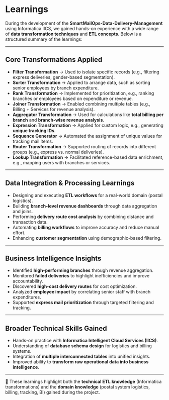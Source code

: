 # Learnings

During the development of the **SmartMailOps-Data-Delivery-Management** using Informatica IICS, we gained hands-on experience with a wide range of **data transformation techniques** and **ETL concepts**. Below is a structured summary of the learnings:

---

##  Core Transformations Applied
- **Filter Transformation** → Used to isolate specific records (e.g., filtering express deliveries, gender-based segmentation).  
- **Sorter Transformation** → Applied to arrange data, such as sorting senior employees by branch expenditure.  
- **Rank Transformation** → Implemented for prioritization, e.g., ranking branches or employees based on expenditure or revenue.  
- **Joiner Transformation** → Enabled combining multiple tables (e.g., Billing + Services for revenue analysis).  
- **Aggregator Transformation** → Used for calculations like **total billing per branch** and **branch-wise revenue analysis**.  
- **Expression Transformation** → Applied for custom logic, e.g., generating **unique tracking IDs**.  
- **Sequence Generator** → Automated the assignment of unique values for tracking mail items.  
- **Router Transformation** → Supported routing of records into different groups (e.g., express vs. normal deliveries).  
- **Lookup Transformation** → Facilitated reference-based data enrichment, e.g., mapping users with branches or services.  

---

##  Data Integration & Processing Learnings
- Designing and executing **ETL workflows** for a real-world domain (postal logistics).  
- Building **branch-level revenue dashboards** through data aggregation and joins.  
- Performing **delivery route cost analysis** by combining distance and transaction data.  
- Automating **billing workflows** to improve accuracy and reduce manual effort.  
- Enhancing **customer segmentation** using demographic-based filtering.  

---

##  Business Intelligence Insights
- Identified **high-performing branches** through revenue aggregation.  
- Monitored **failed deliveries** to highlight inefficiencies and improve accountability.  
- Discovered **high-cost delivery routes** for cost optimization.  
- Analyzed **employee impact** by correlating senior staff with branch expenditures.  
- Supported **express mail prioritization** through targeted filtering and tracking.  

---

## Broader Technical Skills Gained
- Hands-on practice with **Informatica Intelligent Cloud Services (IICS)**.  
- Understanding of **database schema design** for logistics and billing systems.  
- Integration of **multiple interconnected tables** into unified insights.  
- Improved ability to **transform raw operational data into business intelligence**.  

---

📌 These learnings highlight both the **technical ETL knowledge** (Informatica transformations) and the **domain knowledge** (postal system logistics, billing, tracking, BI) gained during the project.
